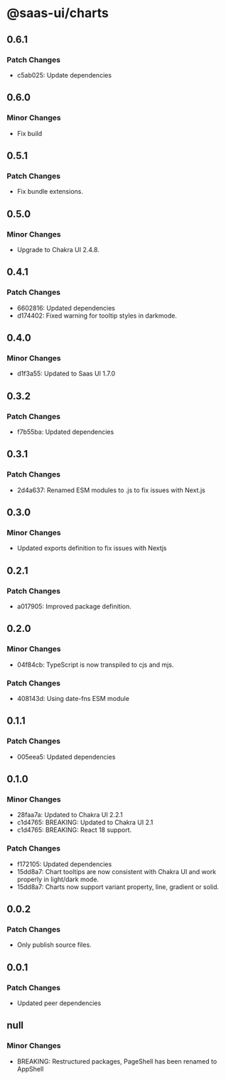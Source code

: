 # @saas-ui/charts

## 0.6.1

### Patch Changes

- c5ab025: Update dependencies

## 0.6.0

### Minor Changes

- Fix build

## 0.5.1

### Patch Changes

- Fix bundle extensions.

## 0.5.0

### Minor Changes

- Upgrade to Chakra UI 2.4.8.

## 0.4.1

### Patch Changes

- 6602816: Updated dependencies
- d174402: Fixed warning for tooltip styles in darkmode.

## 0.4.0

### Minor Changes

- d1f3a55: Updated to Saas UI 1.7.0

## 0.3.2

### Patch Changes

- f7b55ba: Updated dependencies

## 0.3.1

### Patch Changes

- 2d4a637: Renamed ESM modules to .js to fix issues with Next.js

## 0.3.0

### Minor Changes

- Updated exports definition to fix issues with Nextjs

## 0.2.1

### Patch Changes

- a017905: Improved package definition.

## 0.2.0

### Minor Changes

- 04f84cb: TypeScript is now transpiled to cjs and mjs.

### Patch Changes

- 408143d: Using date-fns ESM module

## 0.1.1

### Patch Changes

- 005eea5: Updated dependencies

## 0.1.0

### Minor Changes

- 28faa7a: Updated to Chakra UI 2.2.1
- c1d4765: BREAKING: Updated to Chakra UI 2.1
- c1d4765: BREAKING: React 18 support.

### Patch Changes

- f172105: Updated dependencies
- 15dd8a7: Chart tooltips are now consistent with Chakra UI and work properly in light/dark mode.
- 15dd8a7: Charts now support variant property, line, gradient or solid.

## 0.0.2

### Patch Changes

- Only publish source files.

## 0.0.1

### Patch Changes

- Updated peer dependencies

## null

### Minor Changes

- BREAKING: Restructured packages, PageShell has been renamed to AppShell
